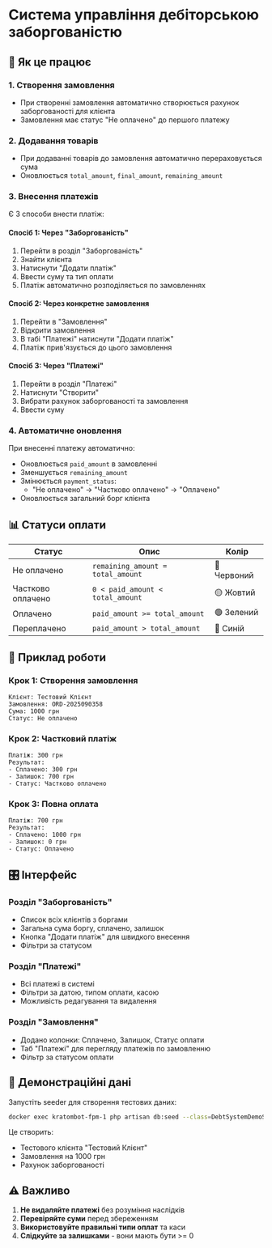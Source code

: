 # Система управління дебіторською заборгованістю

## 🎯 Як це працює

### 1. **Створення замовлення**
- При створенні замовлення автоматично створюється рахунок заборгованості для клієнта
- Замовлення має статус "Не оплачено" до першого платежу

### 2. **Додавання товарів**
- При додаванні товарів до замовлення автоматично перераховується сума
- Оновлюється `total_amount`, `final_amount`, `remaining_amount`

### 3. **Внесення платежів**
Є 3 способи внести платіж:

#### **Спосіб 1: Через "Заборгованість"**
1. Перейти в розділ "Заборгованість"
2. Знайти клієнта
3. Натиснути "Додати платіж"
4. Ввести суму та тип оплати
5. Платіж автоматично розподіляється по замовленнях

#### **Спосіб 2: Через конкретне замовлення**
1. Перейти в "Замовлення"
2. Відкрити замовлення
3. В табі "Платежі" натиснути "Додати платіж"
4. Платіж прив'язується до цього замовлення

#### **Спосіб 3: Через "Платежі"**
1. Перейти в розділ "Платежі"
2. Натиснути "Створити"
3. Вибрати рахунок заборгованості та замовлення
4. Ввести суму

### 4. **Автоматичне оновлення**
При внесенні платежу автоматично:
- Оновлюється `paid_amount` в замовленні
- Зменшується `remaining_amount`
- Змінюється `payment_status`:
  - "Не оплачено" → "Частково оплачено" → "Оплачено"
- Оновлюється загальний борг клієнта

## 📊 Статуси оплати

| Статус | Опис | Колір |
|--------|------|-------|
| Не оплачено | `remaining_amount = total_amount` | 🔴 Червоний |
| Частково оплачено | `0 < paid_amount < total_amount` | 🟡 Жовтий |
| Оплачено | `paid_amount >= total_amount` | 🟢 Зелений |
| Переплачено | `paid_amount > total_amount` | 🔵 Синій |

## 🔄 Приклад роботи

### Крок 1: Створення замовлення
```
Клієнт: Тестовий Клієнт
Замовлення: ORD-2025090358
Сума: 1000 грн
Статус: Не оплачено
```

### Крок 2: Частковий платіж
```
Платіж: 300 грн
Результат:
- Сплачено: 300 грн
- Залишок: 700 грн
- Статус: Частково оплачено
```

### Крок 3: Повна оплата
```
Платіж: 700 грн
Результат:
- Сплачено: 1000 грн
- Залишок: 0 грн
- Статус: Оплачено
```

## 🎛️ Інтерфейс

### Розділ "Заборгованість"
- Список всіх клієнтів з боргами
- Загальна сума боргу, сплачено, залишок
- Кнопка "Додати платіж" для швидкого внесення
- Фільтри за статусом

### Розділ "Платежі"
- Всі платежі в системі
- Фільтри за датою, типом оплати, касою
- Можливість редагування та видалення

### Розділ "Замовлення"
- Додано колонки: Сплачено, Залишок, Статус оплати
- Таб "Платежі" для перегляду платежів по замовленню
- Фільтр за статусом оплати

## 🚀 Демонстраційні дані

Запустіть seeder для створення тестових даних:
```bash
docker exec kratombot-fpm-1 php artisan db:seed --class=DebtSystemDemoSeeder
```

Це створить:
- Тестового клієнта "Тестовий Клієнт"
- Замовлення на 1000 грн
- Рахунок заборгованості

## ⚠️ Важливо

1. **Не видаляйте платежі** без розуміння наслідків
2. **Перевіряйте суми** перед збереженням
3. **Використовуйте правильні типи оплат** та каси
4. **Слідкуйте за залишками** - вони мають бути >= 0
